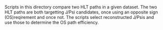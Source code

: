 Scripts in this directory compare two HLT paths in a given dataset. 
The two HLT paths are both targetting J/Psi candidates, once using an opposite
sign (OS)reqirement and once not. The scripts select reconstructed J/Psis and
use those to determine the OS path efficiency.

